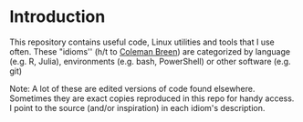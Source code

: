 # Introduction

This repository contains useful code, Linux utilities and tools that I use often.
These "idioms'' (h/t to [Coleman Breen](https://github.com/cbreenmachine/wiscR)) are categorized by language (e.g. R, Julia), environments (e.g. bash, PowerShell) or other software (e.g. git)

Note: A lot of these are edited versions of code found elsewhere.
Sometimes they are exact copies reproduced in this repo for handy access.
I point to the source (and/or inspiration) in each idiom's description.
